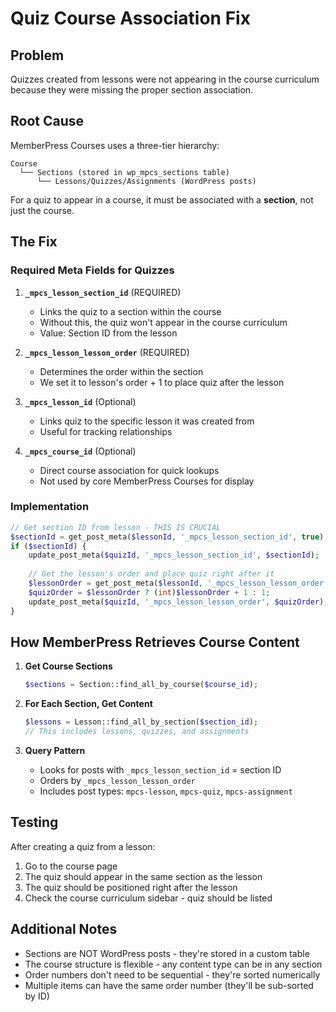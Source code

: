 # Quiz Course Association Fix

## Problem
Quizzes created from lessons were not appearing in the course curriculum because they were missing the proper section association.

## Root Cause
MemberPress Courses uses a three-tier hierarchy:
```
Course
  └── Sections (stored in wp_mpcs_sections table)
      └── Lessons/Quizzes/Assignments (WordPress posts)
```

For a quiz to appear in a course, it must be associated with a **section**, not just the course.

## The Fix

### Required Meta Fields for Quizzes

1. **`_mpcs_lesson_section_id`** (REQUIRED)
   - Links the quiz to a section within the course
   - Without this, the quiz won't appear in the course curriculum
   - Value: Section ID from the lesson

2. **`_mpcs_lesson_lesson_order`** (REQUIRED)
   - Determines the order within the section
   - We set it to lesson's order + 1 to place quiz after the lesson

3. **`_mpcs_lesson_id`** (Optional)
   - Links quiz to the specific lesson it was created from
   - Useful for tracking relationships

4. **`_mpcs_course_id`** (Optional)
   - Direct course association for quick lookups
   - Not used by core MemberPress Courses for display

### Implementation

```php
// Get section ID from lesson - THIS IS CRUCIAL
$sectionId = get_post_meta($lessonId, '_mpcs_lesson_section_id', true);
if ($sectionId) {
    update_post_meta($quizId, '_mpcs_lesson_section_id', $sectionId);
    
    // Get the lesson's order and place quiz right after it
    $lessonOrder = get_post_meta($lessonId, '_mpcs_lesson_lesson_order', true);
    $quizOrder = $lessonOrder ? (int)$lessonOrder + 1 : 1;
    update_post_meta($quizId, '_mpcs_lesson_lesson_order', $quizOrder);
}
```

## How MemberPress Retrieves Course Content

1. **Get Course Sections**
   ```php
   $sections = Section::find_all_by_course($course_id);
   ```

2. **For Each Section, Get Content**
   ```php
   $lessons = Lesson::find_all_by_section($section_id);
   // This includes lessons, quizzes, and assignments
   ```

3. **Query Pattern**
   - Looks for posts with `_mpcs_lesson_section_id` = section ID
   - Orders by `_mpcs_lesson_lesson_order`
   - Includes post types: `mpcs-lesson`, `mpcs-quiz`, `mpcs-assignment`

## Testing

After creating a quiz from a lesson:
1. Go to the course page
2. The quiz should appear in the same section as the lesson
3. The quiz should be positioned right after the lesson
4. Check the course curriculum sidebar - quiz should be listed

## Additional Notes

- Sections are NOT WordPress posts - they're stored in a custom table
- The course structure is flexible - any content type can be in any section
- Order numbers don't need to be sequential - they're sorted numerically
- Multiple items can have the same order number (they'll be sub-sorted by ID)